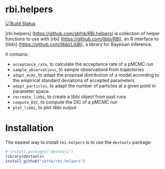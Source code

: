 rbi.helpers
=============

[![Build Status](https://travis-ci.org/sbfnk/RBi.helpers.png?branch=master)](https://travis-ci.org/sbfnk/RBi.helpers)
  
[rbi.helpers] (https://github.com/sbfnk/RBi.helpers) is collection of helper functions to use with [rbi] (https://github.com/libbi/RBi), an R interface to [libbi] (https://github.com/libbi/LibBi), a library for Bayesian Inference.

It contains:
- `acceptance_rate`, to calculate the acceptance rate of a pMCMC run
- `sample_observations`, to sample observations from trajectories
- `adapt_mcmc`, to adapt the proposal distribution of a model according to the empirical standard deviations of accepted parameters
- `adapt_particles`, to adapt the number of particles at a given point in parameter space.
- `recreate_libbi`, to create a libbi object from past runs
- `compute_DIC`, to compute the DIC of a pMCMC run
- `plot_libbi`, to plot libbi output

Installation
=============

The easiest way to install `rbi.helpers` is to use the `devtools` package:

```r
# install.packages("devtools")
library(devtools)
install_github("sbfnk/rbi.helpers")
```
